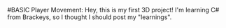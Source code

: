 #BASIC Player Movement:
Hey, this is my first 3D project! I'm learning C# from Brackeys, so I thought I should post my "learnings".
